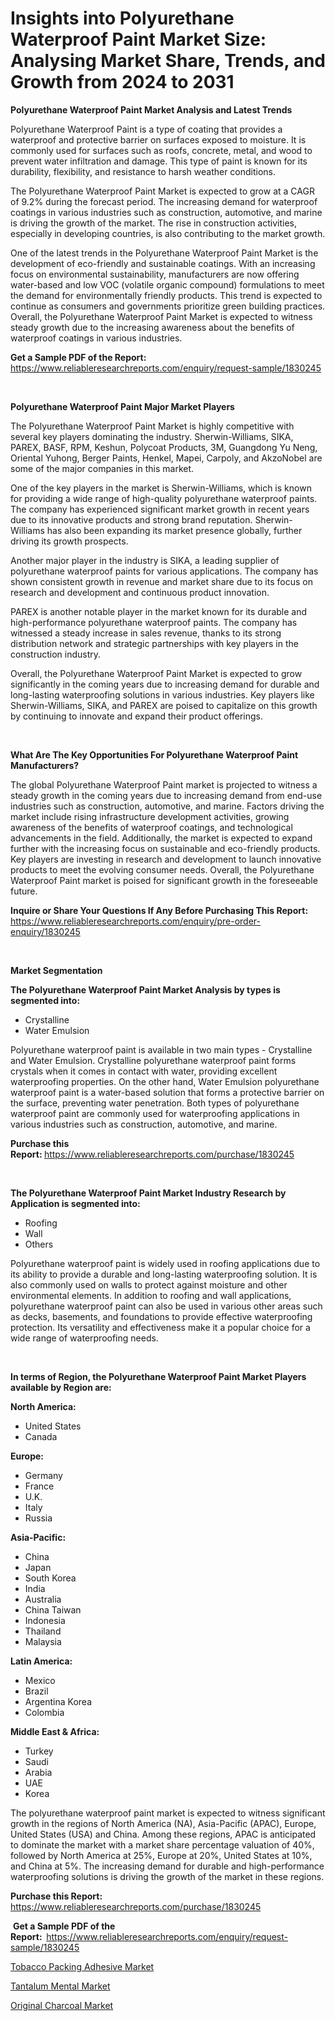 <p><h1>Insights into Polyurethane Waterproof Paint Market Size: Analysing Market Share, Trends, and Growth from 2024 to 2031</h1></p><p><strong>Polyurethane Waterproof Paint Market Analysis and Latest Trends</strong></p>
<p><p>Polyurethane Waterproof Paint is a type of coating that provides a waterproof and protective barrier on surfaces exposed to moisture. It is commonly used for surfaces such as roofs, concrete, metal, and wood to prevent water infiltration and damage. This type of paint is known for its durability, flexibility, and resistance to harsh weather conditions.</p><p>The Polyurethane Waterproof Paint Market is expected to grow at a CAGR of 9.2% during the forecast period. The increasing demand for waterproof coatings in various industries such as construction, automotive, and marine is driving the growth of the market. The rise in construction activities, especially in developing countries, is also contributing to the market growth.</p><p>One of the latest trends in the Polyurethane Waterproof Paint Market is the development of eco-friendly and sustainable coatings. With an increasing focus on environmental sustainability, manufacturers are now offering water-based and low VOC (volatile organic compound) formulations to meet the demand for environmentally friendly products. This trend is expected to continue as consumers and governments prioritize green building practices. Overall, the Polyurethane Waterproof Paint Market is expected to witness steady growth due to the increasing awareness about the benefits of waterproof coatings in various industries.</p></p>
<p><strong>Get a Sample PDF of the Report:&nbsp;</strong> <a href="https://www.reliableresearchreports.com/enquiry/request-sample/1830245">https://www.reliableresearchreports.com/enquiry/request-sample/1830245</a></p>
<p>&nbsp;</p>
<p><strong>Polyurethane Waterproof Paint Major Market Players</strong></p>
<p><p>The Polyurethane Waterproof Paint Market is highly competitive with several key players dominating the industry. Sherwin-Williams, SIKA, PAREX, BASF, RPM, Keshun, Polycoat Products, 3M, Guangdong Yu Neng, Oriental Yuhong, Berger Paints, Henkel, Mapei, Carpoly, and AkzoNobel are some of the major companies in this market.</p><p>One of the key players in the market is Sherwin-Williams, which is known for providing a wide range of high-quality polyurethane waterproof paints. The company has experienced significant market growth in recent years due to its innovative products and strong brand reputation. Sherwin-Williams has also been expanding its market presence globally, further driving its growth prospects.</p><p>Another major player in the industry is SIKA, a leading supplier of polyurethane waterproof paints for various applications. The company has shown consistent growth in revenue and market share due to its focus on research and development and continuous product innovation.</p><p>PAREX is another notable player in the market known for its durable and high-performance polyurethane waterproof paints. The company has witnessed a steady increase in sales revenue, thanks to its strong distribution network and strategic partnerships with key players in the construction industry.</p><p>Overall, the Polyurethane Waterproof Paint Market is expected to grow significantly in the coming years due to increasing demand for durable and long-lasting waterproofing solutions in various industries. Key players like Sherwin-Williams, SIKA, and PAREX are poised to capitalize on this growth by continuing to innovate and expand their product offerings.</p></p>
<p>&nbsp;</p>
<p><strong>What Are The Key Opportunities For Polyurethane Waterproof Paint Manufacturers?</strong></p>
<p><p>The global Polyurethane Waterproof Paint market is projected to witness a steady growth in the coming years due to increasing demand from end-use industries such as construction, automotive, and marine. Factors driving the market include rising infrastructure development activities, growing awareness of the benefits of waterproof coatings, and technological advancements in the field. Additionally, the market is expected to expand further with the increasing focus on sustainable and eco-friendly products. Key players are investing in research and development to launch innovative products to meet the evolving consumer needs. Overall, the Polyurethane Waterproof Paint market is poised for significant growth in the foreseeable future.</p></p>
<p><strong>Inquire or Share Your Questions If Any Before Purchasing This Report:</strong> <a href="https://www.reliableresearchreports.com/enquiry/pre-order-enquiry/1830245">https://www.reliableresearchreports.com/enquiry/pre-order-enquiry/1830245</a></p>
<p>&nbsp;</p>
<p><strong>Market Segmentation</strong></p>
<p><strong>The Polyurethane Waterproof Paint Market Analysis by types is segmented into:</strong></p>
<p><ul><li>Crystalline</li><li>Water Emulsion</li></ul></p>
<p><p>Polyurethane waterproof paint is available in two main types - Crystalline and Water Emulsion. Crystalline polyurethane waterproof paint forms crystals when it comes in contact with water, providing excellent waterproofing properties. On the other hand, Water Emulsion polyurethane waterproof paint is a water-based solution that forms a protective barrier on the surface, preventing water penetration. Both types of polyurethane waterproof paint are commonly used for waterproofing applications in various industries such as construction, automotive, and marine.</p></p>
<p><strong>Purchase this Report:&nbsp;</strong><a href="https://www.reliableresearchreports.com/purchase/1830245">https://www.reliableresearchreports.com/purchase/1830245</a></p>
<p>&nbsp;</p>
<p><strong>The Polyurethane Waterproof Paint Market Industry Research by Application is segmented into:</strong></p>
<p><ul><li>Roofing</li><li>Wall</li><li>Others</li></ul></p>
<p><p>Polyurethane waterproof paint is widely used in roofing applications due to its ability to provide a durable and long-lasting waterproofing solution. It is also commonly used on walls to protect against moisture and other environmental elements. In addition to roofing and wall applications, polyurethane waterproof paint can also be used in various other areas such as decks, basements, and foundations to provide effective waterproofing protection. Its versatility and effectiveness make it a popular choice for a wide range of waterproofing needs.</p></p>
<p>&nbsp;</p>
<p><strong>In terms of Region, the Polyurethane Waterproof Paint Market Players available by Region are:</strong></p>
<p>
    <p> <strong> North America: </strong>
        <ul>
            <li>United States</li>
            <li>Canada</li>
        </ul>
        </p> 
    <p> <strong> Europe: </strong>
        <ul>
            <li>Germany</li>
            <li>France</li>
            <li>U.K.</li>
            <li>Italy</li>
            <li>Russia</li>
        </ul>
        </p> 
    <p> <strong> Asia-Pacific: </strong>
        <ul>
            <li>China</li>
            <li>Japan</li>
            <li>South Korea</li>
            <li>India</li>
            <li>Australia</li>
            <li>China Taiwan</li>
            <li>Indonesia</li>
            <li>Thailand</li>
            <li>Malaysia</li>
        </ul>
        </p> 
    <p> <strong> Latin America: </strong>
        <ul>
            <li>Mexico</li>
            <li>Brazil</li>
            <li>Argentina Korea</li>
            <li>Colombia</li>
        </ul>
        </p> 
    <p> <strong> Middle East & Africa: </strong>
        <ul>
            <li>Turkey</li>
            <li>Saudi</li>
            <li>Arabia</li>
            <li>UAE</li>
            <li>Korea</li>
        </ul>
    </p>
    </p>
<p><p>The polyurethane waterproof paint market is expected to witness significant growth in the regions of North America (NA), Asia-Pacific (APAC), Europe, United States (USA) and China. Among these regions, APAC is anticipated to dominate the market with a market share percentage valuation of 40%, followed by North America at 25%, Europe at 20%, United States at 10%, and China at 5%. The increasing demand for durable and high-performance waterproofing solutions is driving the growth of the market in these regions.</p></p>
<p><strong>Purchase this Report: </strong><a href="https://www.reliableresearchreports.com/purchase/1830245">https://www.reliableresearchreports.com/purchase/1830245</a></p>
<p>&nbsp;<strong>Get a Sample PDF of the Report:&nbsp;&nbsp;</strong><a href="https://www.reliableresearchreports.com/enquiry/request-sample/1830245">https://www.reliableresearchreports.com/enquiry/request-sample/1830245</a></p>
<p><strong></strong></p>
<p><p><a href="https://view.publitas.com/reportprime-1/tobacco-packing-adhesive-market-size-2023-2030-global-industrial-analysis-key-geographical-regions-market-share-top-key-players-product-types-and-forecast-research-report/">Tobacco Packing Adhesive Market</a></p><p><a href="https://view.publitas.com/reportprime-1/tantalum-mental-market-offer-valuable-insights-into-market-size-market-share-market-trends-and-projections-spanning-from-2023-to-2030/">Tantalum Mental Market</a></p><p><a href="https://github.com/RichRobinson5/Market-Research-Report-List-4/blob/main/original-charcoal-market.md">Original Charcoal Market</a></p></p>